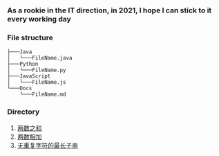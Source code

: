 

### As a rookie in the IT direction, in 2021, I hope I can stick to it every working day

### File structure

```shell
├───Java
│   └───FileName.java
├───Python
│   └───FileName.py
├───JavaScript
│   └───FileName.js
└───Docs
    └───FileName.md
```

### Directory

1. [两数之和](Docs/001-twoSum.md)
2. [两数相加](Docs/002-AddTwoNumbers.md)
3. [无重复字符的最长子串](003-LongestSubstringWithoutRepeatingCharacters.md)

